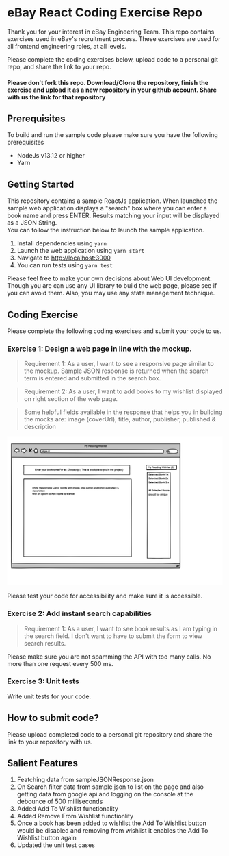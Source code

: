 # eBay React Coding Exercise Repo
Thank you for your interest in eBay Engineering Team. This repo contains exercises used in eBay's recruitment process. These exercises are used for all frontend engineering roles, at all levels.

Please complete the coding exercises below, upload code to a personal git repo, and share the link to your repo.

#### Please don't fork this repo. Download/Clone the repository, finish the exercise and upload it as a new repository in your github account. Share with us the link for that repository

## Prerequisites 
To build and run the sample code please make sure you have the following prerequisites
- NodeJs v13.12 or higher
- Yarn

## Getting Started
This repository contains a sample ReactJs application.   When launched the sample web application displays a "search" box where you can enter a book name and press ENTER. Results matching your input will be displayed as a JSON String.  
You can follow the instruction below to launch the sample application.
1. Install dependencies using `yarn`
2. Launch the web application using `yarn start` 
3. Navigate to [http://localhost:3000](http://localhost:3000)
4. You can run tests using `yarn test` 

Please feel free to make your own decisions about Web UI development. Though you are can use any UI library to build the web page, please see if you can avoid them. Also, you may use any state management technique.

## Coding Exercise
Please complete the following coding exercises and submit your code to us.  

### Exercise 1: Design a web page in line with the mockup. 
> Requirement 1: As a user, I want to see a responsive page similar to the mockup. Sample JSON response is returned when the search term is entered and submitted in the search box. 

> Requirement 2: As a user, I want to add books to my wishlist displayed on right section of the web page. 

> Some helpful fields available in the response that helps you in building the mocks are:  image (coverUrl), title, author, publisher, published & description

![](./mockup.png)

Please test your code for accessibility and make sure it is accessible.

### Exercise 2: Add instant search capabilities
> Requirement 1: As a user, I want to see book results as I am typing in the search field. I don't want to have to submit the form to view search results.

Please make sure you are not spamming the API with too many calls. No more than one request every 500 ms.

### Exercise 3: Unit tests
Write unit tests for your code.

## How to submit code?
Please upload completed code to a personal git repository and share the link to your repository with us.

## Salient Features
1. Featching data from sampleJSONResponse.json
2. On Search filter data from sample json to list on the page and also getting data from google api and logging on the console at the debounce of 500 milliseconds
3. Added Add To Wishlist functionality
4. Added Remove From Wishlist functionlity
5. Once a book has been added to wishlist the Add To Wishlist button would be disabled and removing from wishlist it enables the Add To Wishlist button again
6. Updated the unit test cases
